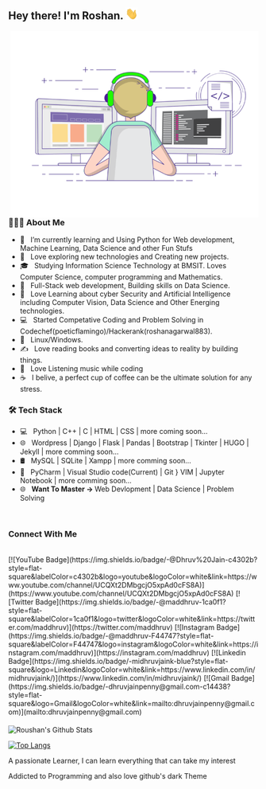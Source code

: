 <h2> Hey there! I'm Roshan. <img src="https://raw.githubusercontent.com/roushanagarwalla/roushanagarwalla/master/Hi.gif" width="25"></h2>
<img align="right" alt="GIF" src="https://raw.githubusercontent.com/roushanagarwalla/roushanagarwalla/master/gif3.gif" width="500"/>

<h3> 👨🏻‍💻 About Me </h3>

- 🔭 &nbsp; I’m currently learning and Using Python for Web development, Machine Learning, Data Science and other Fun Stufs
- 🤔 &nbsp; Love exploring new technologies and Creating new projects.
- 🎓 &nbsp; Studying Information Science Technology at BMSIT. Loves Computer Science, computer programming and Mathematics.
- 💼 &nbsp; Full-Stack web development, Building skills on Data Science.
- 🌱 &nbsp; Love Learning about cyber Security and Artificial Intelligence including Computer Vision, Data Science and Other Energing technologies.
- 💻 &nbsp; Started Competative Coding and Problem Solving in Codechef(poeticflamingo)/Hackerank(roshanagarwal883).
- 🔭 &nbsp; Linux/Windows.
- ✍️ &nbsp; Love reading books and converting ideas to reality by building things.
- 🤔 &nbsp; Love Listening music while coding 
- ☕ &nbsp; I belive, a perfect cup of coffee can be the ultimate solution for any stress.

<h3>🛠 Tech Stack</h3>

- 💻 &nbsp; Python | C++ | C | HTML | CSS | more coming soon...   
- 🌐 &nbsp; Wordpress | Django | Flask | Pandas | Bootstrap | Tkinter | HUGO | Jekyll | more comming soon... 
- 🛢 &nbsp; MySQL | SQLite | Xampp | more comming soon...
- 🔧 &nbsp; PyCharm | Visual Studio code(Current) | Git } VIM | Jupyter Notebook | more comming soon... 
- 🌐 &nbsp; <strong>Want To Master -> </strong> Web Devlopment | Data Science | Problem Solving
<br>


<h3 style=="text-align:center;">Connect With Me</h3>
<br>
[![YouTube Badge](https://img.shields.io/badge/-@Dhruv%20Jain-c4302b?style=flat-square&labelColor=c4302b&logo=youtube&logoColor=white&link=https://www.youtube.com/channel/UCQXt2DMbgcjO5xpAd0cFS8A)](https://www.youtube.com/channel/UCQXt2DMbgcjO5xpAd0cFS8A) [![Twitter Badge](https://img.shields.io/badge/-@maddhruv-1ca0f1?style=flat-square&labelColor=1ca0f1&logo=twitter&logoColor=white&link=https://twitter.com/maddhruv)](https://twitter.com/maddhruv) [![Instagram Badge](https://img.shields.io/badge/-@maddhruv-F44747?style=flat-square&labelColor=F44747&logo=instagram&logoColor=white&link=https://instagram.com/maddhruv)](https://instagram.com/maddhruv) [![Linkedin Badge](https://img.shields.io/badge/-midhruvjaink-blue?style=flat-square&logo=Linkedin&logoColor=white&link=https://www.linkedin.com/in/midhruvjaink/)](https://www.linkedin.com/in/midhruvjaink/)
[![Gmail Badge](https://img.shields.io/badge/-dhruvjainpenny@gmail.com-c14438?style=flat-square&logo=Gmail&logoColor=white&link=mailto:dhruvjainpenny@gmail.com)](mailto:dhruvjainpenny@gmail.com)



<br>
<br>

<!-- ![Roushan's Github Stats](https://github-readme-stats.vercel.app/api?username=roushanagarwallak&show_icons=true&title_color=fff&icon_color=79ff97&text_color=9f9f9f&bg_color=151515) -->
<img align="center" src="https://github-readme-stats.vercel.app/api?username=roushanagarwalla&include_all_commits=true&count_private=true&show_icons=true&line_height=20&title_color=7A7ADB&icon_color=2234AE&text_color=D3D3D3&bg_color=0,000000,130F40" alt="Roushan's Github Stats">

</br>

[![Top Langs](https://github-readme-stats.vercel.app/api/top-langs/?username=roushanagarwalla&layout=compact&text_color=daf7dc&bg_color=151515)](https://github.com/roushanagarwalla/github-readme-stats)

<p> A passionate Learner, I can learn everything that can take my interest</p>
<p> Addicted to Programming and also love github's dark Theme</p> 